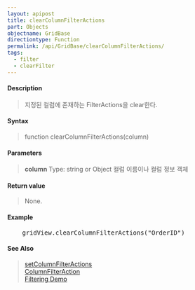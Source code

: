 ```yaml
---
layout: apipost
title: clearColumnFilterActions
part: Objects
objectname: GridBase
directiontype: Function
permalink: /api/GridBase/clearColumnFilterActions/
tags:
  - filter
  - clearFilter
---
```



#### Description

> 지정된 컬럼에 존재하는 FilterActions을 clear한다.  

#### Syntax

> function clearColumnFilterActions(column)  

#### Parameters

>**column**
>Type: string or Object
>컬럼 이름이나 컬럼 정보 객체

#### Return value

> None.  

#### Example

<pre class="prettyprint">
    gridView.clearColumnFilterActions("OrderID")
</pre>

#### See Also
> [setColumnFilterActions](/api/GridBase/setColumnFilterActions)  
> [ColumnFilterAction](/api/types/ColumnFilterAction/)  
> [Filtering Demo](http://demo.realgrid.com/Demo/ColumnFiltering)
